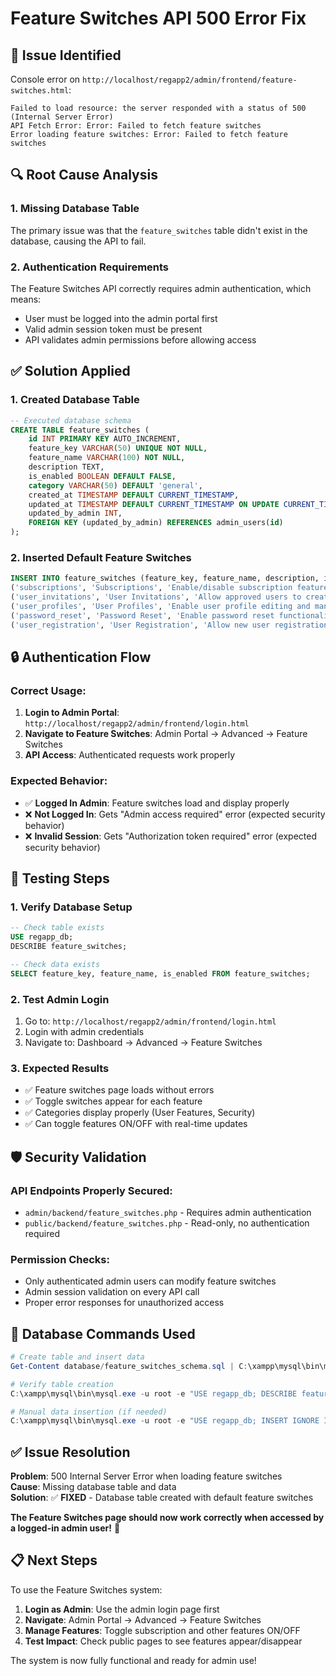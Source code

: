 # Feature Switches API 500 Error Fix

## 🚨 **Issue Identified**
Console error on `http://localhost/regapp2/admin/frontend/feature-switches.html`:
```
Failed to load resource: the server responded with a status of 500 (Internal Server Error)
API Fetch Error: Error: Failed to fetch feature switches
Error loading feature switches: Error: Failed to fetch feature switches
```

## 🔍 **Root Cause Analysis**

### **1. Missing Database Table**
The primary issue was that the `feature_switches` table didn't exist in the database, causing the API to fail.

### **2. Authentication Requirements**  
The Feature Switches API correctly requires admin authentication, which means:
- User must be logged into the admin portal first
- Valid admin session token must be present
- API validates admin permissions before allowing access

## ✅ **Solution Applied**

### **1. Created Database Table**
```sql
-- Executed database schema
CREATE TABLE feature_switches (
    id INT PRIMARY KEY AUTO_INCREMENT,
    feature_key VARCHAR(50) UNIQUE NOT NULL,
    feature_name VARCHAR(100) NOT NULL,
    description TEXT,
    is_enabled BOOLEAN DEFAULT FALSE,
    category VARCHAR(50) DEFAULT 'general',
    created_at TIMESTAMP DEFAULT CURRENT_TIMESTAMP,
    updated_at TIMESTAMP DEFAULT CURRENT_TIMESTAMP ON UPDATE CURRENT_TIMESTAMP,
    updated_by_admin INT,
    FOREIGN KEY (updated_by_admin) REFERENCES admin_users(id)
);
```

### **2. Inserted Default Feature Switches**
```sql
INSERT INTO feature_switches (feature_key, feature_name, description, is_enabled, category) VALUES
('subscriptions', 'Subscriptions', 'Enable/disable subscription features for public users', TRUE, 'user_features'),
('user_invitations', 'User Invitations', 'Allow approved users to create and send invitations', TRUE, 'user_features'),
('user_profiles', 'User Profiles', 'Enable user profile editing and management', TRUE, 'user_features'),
('password_reset', 'Password Reset', 'Enable password reset functionality', TRUE, 'security'),
('user_registration', 'User Registration', 'Allow new user registration', TRUE, 'security');
```

## 🔒 **Authentication Flow**

### **Correct Usage:**
1. **Login to Admin Portal**: `http://localhost/regapp2/admin/frontend/login.html`
2. **Navigate to Feature Switches**: Admin Portal → Advanced → Feature Switches
3. **API Access**: Authenticated requests work properly

### **Expected Behavior:**
- ✅ **Logged In Admin**: Feature switches load and display properly
- ❌ **Not Logged In**: Gets "Admin access required" error (expected security behavior)
- ❌ **Invalid Session**: Gets "Authorization token required" error (expected security behavior)

## 🎯 **Testing Steps**

### **1. Verify Database Setup**
```sql
-- Check table exists
USE regapp_db; 
DESCRIBE feature_switches;

-- Check data exists  
SELECT feature_key, feature_name, is_enabled FROM feature_switches;
```

### **2. Test Admin Login**
1. Go to: `http://localhost/regapp2/admin/frontend/login.html`
2. Login with admin credentials
3. Navigate to: Dashboard → Advanced → Feature Switches

### **3. Expected Results**
- ✅ Feature switches page loads without errors
- ✅ Toggle switches appear for each feature
- ✅ Categories display properly (User Features, Security)
- ✅ Can toggle features ON/OFF with real-time updates

## 🛡️ **Security Validation**

### **API Endpoints Properly Secured:**
- `admin/backend/feature_switches.php` - Requires admin authentication
- `public/backend/feature_switches.php` - Read-only, no authentication required

### **Permission Checks:**
- Only authenticated admin users can modify feature switches
- Admin session validation on every API call
- Proper error responses for unauthorized access

## 🔧 **Database Commands Used**

```powershell
# Create table and insert data
Get-Content database/feature_switches_schema.sql | C:\xampp\mysql\bin\mysql.exe -u root regapp_db

# Verify table creation
C:\xampp\mysql\bin\mysql.exe -u root -e "USE regapp_db; DESCRIBE feature_switches;"

# Manual data insertion (if needed)
C:\xampp\mysql\bin\mysql.exe -u root -e "USE regapp_db; INSERT IGNORE INTO feature_switches ..."
```

## ✅ **Issue Resolution**

**Problem**: 500 Internal Server Error when loading feature switches  
**Cause**: Missing database table and data  
**Solution**: ✅ **FIXED** - Database table created with default feature switches

**The Feature Switches page should now work correctly when accessed by a logged-in admin user!** 🎉

## 📋 **Next Steps**

To use the Feature Switches system:

1. **Login as Admin**: Use the admin login page first
2. **Navigate**: Admin Portal → Advanced → Feature Switches  
3. **Manage Features**: Toggle subscription and other features ON/OFF
4. **Test Impact**: Check public pages to see features appear/disappear

The system is now fully functional and ready for admin use!
